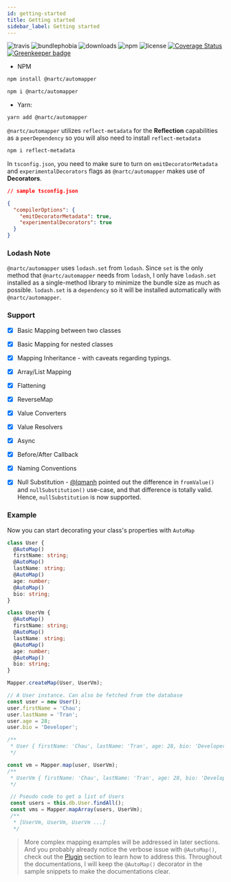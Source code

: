 ```yaml
---
id: getting-started
title: Getting started
sidebar_label: Getting started
---
```


![travis](https://badgen.net/travis/nartc/mapper)
![bundlephobia](https://badgen.net/bundlephobia/minzip/@nartc/automapper)
![downloads](https://badgen.net/npm/dt/@nartc/automapper)
![npm](https://badgen.net/npm/v/@nartc/automapper)
![license](https://badgen.net/github/license/nartc/mapper)
[![Coverage Status](https://coveralls.io/repos/github/nartc/mapper/badge.svg?branch=master)](https://coveralls.io/github/nartc/mapper?branch=master) [![Greenkeeper badge](https://badges.greenkeeper.io/nartc/mapper.svg)](https://greenkeeper.io/)

- NPM

```bash
npm install @nartc/automapper
```

```bash
npm i @nartc/automapper
```

- Yarn:

```bash
yarn add @nartc/automapper
```

`@nartc/automapper` utilizes `reflect-metadata` for the **Reflection** capabilities as a `peerDependency` so you will also need to install `reflect-metadata`

```bash
npm i reflect-metadata
```

In `tsconfig.json`, you need to make sure to turn on `emitDecoratorMetadata` and `experimentalDecorators` flags as `@nartc/automapper` makes use of **Decorators**.

```json
// sample tsconfig.json

{
  "compilerOptions": {
    "emitDecoratorMetadata": true,
    "experimentalDecorators": true
  }
}
```

### Lodash Note

`@nartc/automapper` uses `lodash.set` from `lodash`. Since `set` is the only method that `@nartc/automapper` needs from `lodash`, I only have `lodash.set` installed as a single-method library to minimize the bundle size as much as possible.
`lodash.set` is a `dependency` so it will be installed automatically with `@nartc/automapper`.

### Support

- [x] Basic Mapping between two classes
- [x] Basic Mapping for nested classes
- [x] Mapping Inheritance - with caveats regarding typings.
- [x] Array/List Mapping
- [x] Flattening
- [x] ReverseMap
- [x] Value Converters
- [x] Value Resolvers
- [x] Async
- [x] Before/After Callback
- [x] Naming Conventions
- [x] Null Substitution - [@lqmanh](https://github.com/lqmanh) pointed out the difference in `fromValue()` and `nullSubstitution()` use-case, and that difference is totally valid. Hence, `nullSubstitution` is now supported.


### Example

Now you can start decorating your class's properties with `AutoMap`

```typescript
class User {
  @AutoMap()
  firstName: string;
  @AutoMap()
  lastName: string;
  @AutoMap()
  age: number;
  @AutoMap()
  bio: string;
}

class UserVm {
  @AutoMap()
  firstName: string;
  @AutoMap()
  lastName: string;
  @AutoMap()
  age: number;
  @AutoMap()
  bio: string;
}

Mapper.createMap(User, UserVm);

// A User instance. Can also be fetched from the database
const user = new User();
user.firstName = 'Chau';
user.lastName = 'Tran';
user.age = 28;
user.bio = 'Developer';

/**
 * User { firstName: 'Chau', lastName: 'Tran', age: 28, bio: 'Developer' }
 */

const vm = Mapper.map(user, UserVm);
/**
 * UserVm { firstName: 'Chau', lastName: 'Tran', age: 28, bio: 'Developer' }
 */

 // Pseudo code to get a list of Users
 const users = this.db.User.findAll();
 const vms = Mapper.mapArray(users, UserVm);
 /**
  * [UserVm, UserVm, UserVm ...]
  */
```

> More complex mapping examples will be addressed in later sections. And you probably already notice the verbose issue with `@AutoMap()`, check out the [Plugin]() section to learn how to address this. Throughout the documentations, I will keep the `@AutoMap()` decorator in the sample snippets to make the documentations clear.
